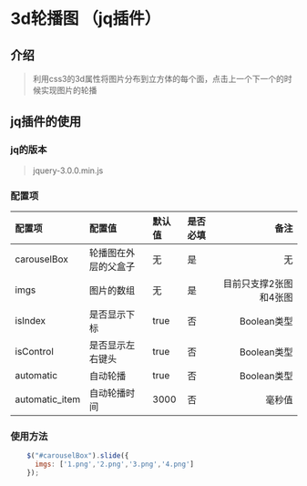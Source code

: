 
# 3d轮播图 （jq插件）

## 介绍

> 利用css3的3d属性将图片分布到立方体的每个面，点击上一个下一个的时候实现图片的轮播

## jq插件的使用

### jq的版本

> jquery-3.0.0.min.js

### 配置项

| 配置项 | 配置值 | 默认值 | 是否必填 | 备注 |
| :---  | :--- | :--- | :---  | ---: |
| carouselBox | 轮播图在外层的父盒子 | 无 | 是 | 无 |
| imgs | 图片的数组 | 无 | 是 | 目前只支撑2张图和4张图 |
| isIndex | 是否显示下标 | true | 否 | Boolean类型 |
| isControl | 是否显示左右键头 | true | 否 | Boolean类型 |
| automatic | 自动轮播 | true | 否 | Boolean类型 |
| automatic_item | 自动轮播时间 | 3000 | 否 | 毫秒值 |

### 使用方法

```javascript
    $("#carouselBox").slide({
      imgs: ['1.png','2.png','3.png','4.png']
    });
```

